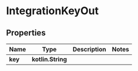
# IntegrationKeyOut

## Properties
Name | Type | Description | Notes
------------ | ------------- | ------------- | -------------
**key** | **kotlin.String** |  | 



